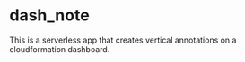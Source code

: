 # dash_note
This is a serverless app that creates vertical annotations on a cloudformation dashboard.
